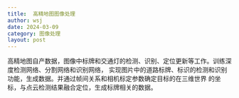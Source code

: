 ```yaml
---
title:  高精地图图像处理 
author: wsj 
date: 2024-03-09
category: 图像处理
layout: post
---
```



高精地图自产数据，图像中标牌和交通灯的检测、识别、定位更新等工作。训练深度检测网络、分割网络和识别网络，
实现图片中的道路标牌、标识的检测和识别功能，生成数据。并通过帧间关系和相机标定参数确定目标的在三维世界
的坐标，与点云检测结果融合定位，生成标牌相关的数据。

[1]: http://ai.hihzs.com:4002
